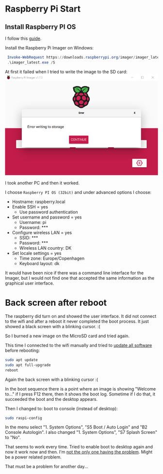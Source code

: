 # Raspberry Pi Start

## Install Raspberry PI OS 

I follow this [guide](https://projects.raspberrypi.org/en/projects/raspberry-pi-setting-up/4).

Install the Raspberry Pi Imager on Windows:
```powershell
 Invoke-WebRequest https://downloads.raspberrypi.org/imager/imager_latest.exe -OutFile imager_latest.exe
 .\imager_latest.exe /S 
 ```

At first it failed when I tried to write the image to the SD card: 
![](./images/2022-09-16%2019_29_46-Window.png)

I took another PC and then it worked.

I choose `Raspberry PI OS (32bit)` and under advanced options I choose:

* Hostname: raspberry.local
* Enable SSH = yes
    * Use password authentication
* Set username and password = yes
    * Username: pi
    * Password: ***
* Configure wireless LAN = yes
    * SSID: ***
    * Password: ***
    * Wireless LAN country: DK
* Set locale settings = yes
    * Time zone: Europe/Copenhagen
    * Keyboard layout: dk

It would have been nice if there was a command line interface for the Imager, but I would not find one that accepted the same information as the graphical user interface.

# Back screen after reboot

The raspberry did turn on and showed the user interface. It did not connect to the wifi and after a reboot it never completed the boot process. It just showed a black screen with a blinking cursor. :( 

So I burned a new image on the MicroSD card and tried again.

This time I connected to the wifi manually and tried to [update all software](https://www.raspberrypi.com/documentation/computers/os.html) before rebooting:
```bash
sudo apt update
sudo apt full-upgrade
reboot
```

Again the back screen with a blinking cursor :(

In the boot sequence there is a point where an image is showing "Welcome to..." if I press F12 there, then it shows the boot log. Sometime if I do that, it succeeded the boot and the desktop appears. 

Then I changed to: boot to console (instead of desktop):

```bash
sudo raspi-config
```
In the menu select "1. System Options", "S5 Boot / Auto Login" and "B2 Console Autologin".
I also changed "1. System Options", "S7 Splash Screen" to "No".

That seems to work every time. Tried to enable boot to desktop again and now it work now and then. I'm [not the only one having the problem](https://forums.raspberrypi.com/viewtopic.php?t=140183). Might be a power related problem. 

That must be a problem for another day...

